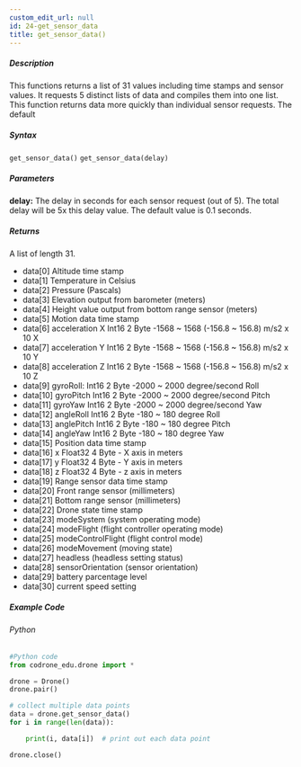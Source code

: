 ```yaml
---
custom_edit_url: null
id: 24-get_sensor_data
title: get_sensor_data()
---
```


##### Description

This functions returns a list of 31 values including time stamps and sensor values. It requests 5 distinct lists of data and compiles them into one list. This function returns data more quickly than individual sensor requests. The default

##### Syntax

```get_sensor_data()```
```get_sensor_data(delay)```

##### Parameters

**delay:** The delay in seconds for each sensor request (out of 5). The total delay will be 5x this delay value. The default value is 0.1 seconds.

##### Returns
A list of length 31.

* data[0] Altitude time stamp
* data[1] Temperature	in Celsius
* data[2] Pressure (Pascals)
* data[3] Elevation output from barometer (meters)
* data[4] Height value output from bottom range sensor (meters)
* data[5] Motion data time stamp 
* data[6] acceleration X            Int16	2 Byte	-1568 ~ 1568 (-156.8 ~ 156.8) m/s2 x 10 X
* data[7] acceleration Y            Int16	2 Byte	-1568 ~ 1568 (-156.8 ~ 156.8) m/s2 x 10 Y
* data[8] acceleration Z            Int16   2 Byte	-1568 ~ 1568 (-156.8 ~ 156.8) m/s2 x 10 Z
* data[9] gyroRoll:	Int16	2 Byte	-2000 ~ 2000	degree/second Roll
* data[10] gyroPitch	Int16	2 Byte	-2000 ~ 2000	degree/second Pitch
* data[11] gyroYaw  	Int16	2 Byte	-2000 ~ 2000	degree/second Yaw
* data[12] angleRoll	Int16	2 Byte	-180 ~ 180	degree Roll
* data[13] anglePitch	Int16	2 Byte	-180 ~ 180	degree Pitch
* data[14] angleYaw	Int16	2 Byte	-180 ~ 180	degree Yaw
* data[15] Position data time stamp
* data[16] x	Float32	4 Byte	-	X axis in meters
* data[17] y	Float32	4 Byte	-	Y axis in meters
* data[18] z	Float32	4 Byte	-	z axis in meters
* data[19] Range sensor data time stamp 
* data[20] Front range sensor (millimeters)
* data[21] Bottom range sensor (millimeters)
* data[22] Drone state time stamp 
* data[23] modeSystem	 (system operating mode)
* data[24] modeFlight  (flight controller operating mode)
* data[25] modeControlFlight  (flight control mode)
* data[26] modeMovement  (moving state)
* data[27] headless  (headless setting status)
* data[28] sensorOrientation  (sensor orientation)
* data[29] battery parcentage level
* data[30] current speed setting

##### Example Code
###### Python
```python
#Python code
from codrone_edu.drone import *

drone = Drone()
drone.pair()

# collect multiple data points
data = drone.get_sensor_data()
for i in range(len(data)):

    print(i, data[i])  # print out each data point

drone.close()

```